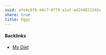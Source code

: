 ```yaml
---
uuid: afe4c8f6-44c7-4f79-a1af-a4244821192c
share: true
title: Eggs
---
```

#### Backlinks

* [My Diet](/1c758e4a-2653-4946-84b2-945fcf717950)